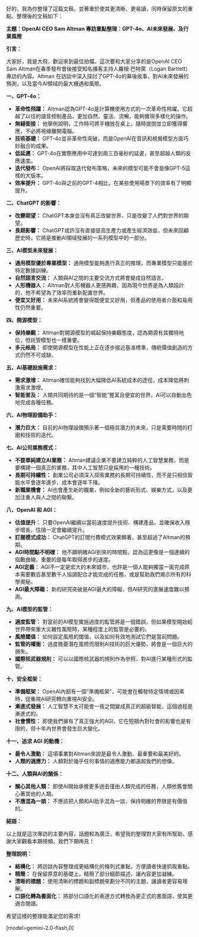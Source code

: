 好的，我為你整理了這篇文稿，並著重於使其更清晰、更易讀，同時保留原文的重點。整理後的文稿如下：

**主題：OpenAI CEO Sam Altman 專訪重點整理：GPT-4o、AI未來發展、及行業風險**

**引言：**

大家好，我是大飛，歡迎來到最佳拍檔。這次要和大家分享的是OpenAI CEO Sam Altman在春季發布會後接受知名播客主持人羅根·巴特萊（Logan Bartlett）專訪的內容。Altman 在訪談中深入探討了GPT-4o的幕後故事，對AI未來發展的預測，以及當今AI領域的最大機遇和風險。

**一、GPT-4o：**

*   **革命性飛躍：** Altman認為GPT-4o是計算機使用方式的一次革命性飛躍。它超越了以往的語音控制產品，更加自然、靈活、流暢，能夠實現多樣化的操作。
*   **無縫銜接：** 他舉例說明，工作時可將手機放在桌上，隨時提問並立即獲得響應，不必將視線離開電腦。
*   **技術基礎：** GPT-4o並非革命性突破，而是OpenAI在音訊和視覺模型方面巧妙融合的成果。
*   **低延遲：** GPT-4o在實際應用中可達到兩三百毫秒的延遲，甚至超越人類的反應速度。
*   **迭代發布：** OpenAI將採取迭代發布策略，未來的模型可能不會是像GPT-5這樣的大版本。
*   **效率提升：** GPT-4o與之前的GPT-4相比，在某些使用場景下的效率有了明顯提升。

**二、ChatGPT 的影響：**

*   **改變期望：** ChatGPT本身並沒有真正改變世界，只是改變了人們對世界的期望。
*   **長期影響：** ChatGPT或許沒有直接提高生產力或產生經濟效益，但未來回顧歷史時，它將是推動AI領域發展的一系列模型中的一部分。

**三、AI模型未來發展：**

*   **通用模型優於專業模型：** 通用模型能夠進行真正的推理，而專業模型只能基於特定數據訓練。
*   **自然語言交流：** 人類與AI之間的主要交流方式將會變成自然語言。
*   **人形機器人：** Altman對人形機器人更感興趣，因為現今世界是為人類設計的，他不希望為了效率而重新配置世界。
*   **便宜又好用：** 未來AI系統將會變得既便宜又好用，但產品的使用者介面和易用性仍然重要。

**四、開源模型：**

*   **保持樂觀：** Altman對開源模型的崛起保持樂觀態度，認為開源有其獨特地位，但託管模型也一樣重要。
*   **多元格局：** 即使開源模型在性能上正在逐步接近基准標準，傳統價值創造的方式仍然不可或缺。

**五、AI基礎設施需求：**

*   **需求激增：** Altman確信能夠找到大幅降低AI系統成本的途徑，成本降低將刺激需求激增。
*   **智能普及：** 人類共同期待的是一個“智能”豐富且便宜的世界，AI可以自動出色地完成各種任務。

**六、AI物理設備助手：**

*   **潛力巨大：** 目前的AI物理設備預示著一個極具潛力的未來，只是需要時間的打磨和技術的迭代。

**七、AI公司業務模式：**

*   **不要單純建立AI業務：** Altman建議企業不要建立純粹的人工智慧業務，而是要構建一個真正的業務，其中人工智慧只是採用的一種技術。
*   **長期可持續性：** 創業公司必須深入探索業務的長期可持續性，而不是只相信智能水平會逐年進步、成本會逐年下降。
*   **新職業機會：** AI也會產生新的職業，例如全新的藝術形式、娛樂方式，以及更加注重人與人之間的聯繫。

**八、OpenAI 和 AGI：**

*   **估值提升：** 只要OpenAI繼續以當前速度提升技術、構建產品，並確保收入穩步增長，估值一定會繼續提升。
*   **訂閱模式成功：** ChatGPT的訂閱付費模式效果顯著，甚至超過了Altman的預期。
*   **AGI時間點不明確：** 他不願明確AGI到來的時間點，認為這更像是一個連續的指數曲線，重要的是每年取得進步的速度。
*   **AGI定義：** AGI不一定是宏大的未來城市，也許是一個人能夠獨當一面完成原本需要數百甚至數千人協調配合才能完成的任務，或是幫助我們揭示所有的科學奧秘。
*   **AGI最大障礙：** 新的研究突破是AGI最大的障礙，但AI研究的進展速度難以預測。

**九、AI模型的監管：**

*   **適度監管：** 對當前的AI模型實施過度的監管將是一個錯誤，但如果模型開始給世界帶來重大災難性風險時，某種程度上的監管是必要的。
*   **風險閾值：** 如何設定風險的閾值，以及如何有效地測試它們是當前問題。
*   **監管的權衡：** 過度擔憂潛在風險而限制AI技術的巨大優勢，將會是一個巨大的損失。
*   **國際核武器規則：** 可以以國際核武器的規則作為參照，對AI進行某種形式的監管。

**十、安全框架：**

*   **準備框架：** OpenAI內部有一個“準備框架”，可能會在觸發特定情境或因素時，從重視AI研究轉向重視AI安全。
*   **漸進式發展：** 人工智慧不太可能會一夜之間變成真正的超級智能，這個過程是漸進式的。
*   **社會慣性：** 即使我們擁有了真正強大的AGI，它在短期內對社會的影響也是有限的，但十年內世界會發生巨大變化。

**十一、追求 AGI 的動機：**

*   **最令人激動：** 這項事業對Altman來說是最令人激動、最重要和最美好的。
*   **人類的適應力：** 人類對於幾乎任何事情的適應能力都遠超我們的想像。

**十二、人類與AI的關係：**

*   **關心其他人類：** 即使AI開始承擔更多過去僅由人類完成的任務，人類依舊會關心著其他的人類。
*   **不應混為一談：** 不應該把人類和AI助手混為一談，保持明確的界限是有價值的。

**結語：**

以上就是這次專訪的主要內容，話題較為廣泛，希望我的整理對大家有所幫助。感謝大家觀看本期視頻，我們下期再見！

**整理說明：**

*   **結構化：** 將訪談內容整理成更結構化的條列式重點，方便讀者快速抓取重點。
*   **精簡：** 在保留原意的基礎上，精簡了部分細節描述，讓內容更加凝練。
*   **清晰的標題：** 使用清晰的標題和副標題來劃分不同的主題，讓讀者更容易理解。
*   **口語化轉為書面化：** 將部分口語化的表達方式轉換為更正式的書面語，使其更適合閱讀。

希望這樣的整理能滿足您的需求!

[model=gemini-2.0-flash,0]
